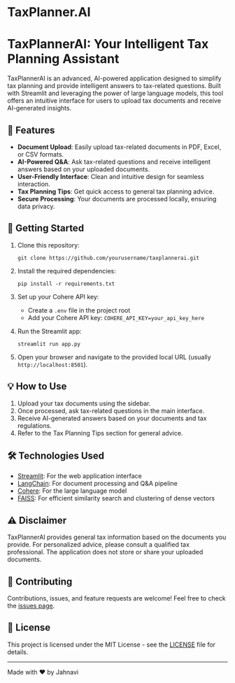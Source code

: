 # TaxPlanner.AI
# TaxPlannerAI: Your Intelligent Tax Planning Assistant

TaxPlannerAI is an advanced, AI-powered application designed to simplify tax planning and provide intelligent answers to tax-related questions. Built with Streamlit and leveraging the power of large language models, this tool offers an intuitive interface for users to upload tax documents and receive AI-generated insights.


## 🌟 Features

- **Document Upload**: Easily upload tax-related documents in PDF, Excel, or CSV formats.
- **AI-Powered Q&A**: Ask tax-related questions and receive intelligent answers based on your uploaded documents.
- **User-Friendly Interface**: Clean and intuitive design for seamless interaction.
- **Tax Planning Tips**: Get quick access to general tax planning advice.
- **Secure Processing**: Your documents are processed locally, ensuring data privacy.

## 🚀 Getting Started

1. Clone this repository:
   ```
   git clone https://github.com/yourusername/taxplannerai.git
   ```

2. Install the required dependencies:
   ```
   pip install -r requirements.txt
   ```

3. Set up your Cohere API key:
   - Create a `.env` file in the project root
   - Add your Cohere API key: `COHERE_API_KEY=your_api_key_here`

4. Run the Streamlit app:
   ```
   streamlit run app.py
   ```

5. Open your browser and navigate to the provided local URL (usually `http://localhost:8501`).

## 💡 How to Use

1. Upload your tax documents using the sidebar.
2. Once processed, ask tax-related questions in the main interface.
3. Receive AI-generated answers based on your documents and tax regulations.
4. Refer to the Tax Planning Tips section for general advice.

## 🛠️ Technologies Used

- [Streamlit](https://streamlit.io/): For the web application interface
- [LangChain](https://python.langchain.com/): For document processing and Q&A pipeline
- [Cohere](https://cohere.ai/): For the large language model
- [FAISS](https://github.com/facebookresearch/faiss): For efficient similarity search and clustering of dense vectors

## ⚠️ Disclaimer

TaxPlannerAI provides general tax information based on the documents you provide. For personalized advice, please consult a qualified tax professional. The application does not store or share your uploaded documents.

## 🤝 Contributing

Contributions, issues, and feature requests are welcome! Feel free to check the [issues page](https://github.com/yourusername/taxplannerai/issues).

## 📄 License

This project is licensed under the MIT License - see the [LICENSE](LICENSE) file for details.


---

Made with ❤️ by Jahnavi
